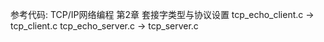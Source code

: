 参考代码: TCP/IP网络编程 第2章 套接字类型与协议设置
tcp_echo_client.c -> tcp_client.c
tcp_echo_server.c -> tcp_server.c

